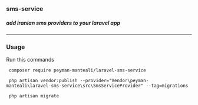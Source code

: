 ### sms-service
##### add iranian sms providers to your laravel app
***
### Usage
Run this commands

```
 composer require peyman-manteali/laravel-sms-service
```

```
 php artisan vendor:publish --provider="Vendor\peyman-manteali\laravel-sms-service\src\SmsServiceProvider" --tag=migrations
```

```
 php artisan migrate
```
